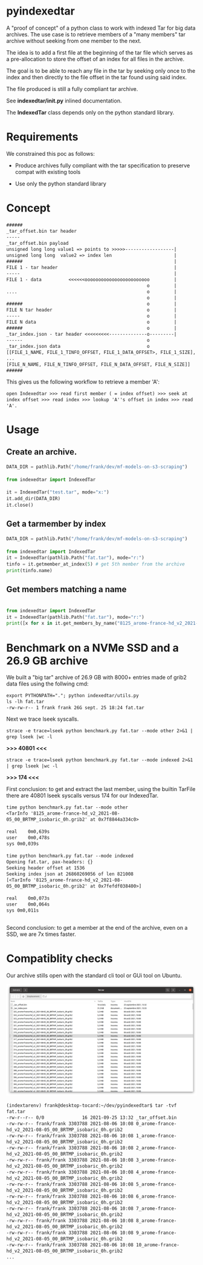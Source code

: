 # pyindexedtar

A "proof of concept" of a python class to work with indexed Tar for big data archives.
The use case is to retrieve members of a "many members" tar archive without seeking
from one member to the next.

The idea is to add a first file at the beginning of the tar file which serves as
a pre-allocation to store the offset of an index for all files in the archive.

The goal is to be able to reach any file in the tar by seeking only once to the index and
then directly to the file offset in the tar found using said index.

The file produced is still a fully compliant tar archive.

See **indexedtar/__init__.py** inlined documentation.

The **IndexedTar** class depends only on the python standard library.

# Requirements

We constrained this poc as follows:

* Produce archives fully compliant with the tar specification to
preserve compat with existing tools

* Use only the python standard library

# Concept

```
######
_tar_offset.bin tar header
-----
_tar_offset.bin payload
unsigned long long value1 => points to >>>>>------------------|
unsigned long long  value2 => index len                       | 
######                                                        |
FILE 1 - tar header                                           |
-----                                                         |
FILE 1 - data          <<<<<<oooooooooooooooooooooooo         |
                                                    o         |
....                                                o         |
                                                    o         |
######                                              o         |
FILE N tar header                                   o         |
-----                                               o         |
FILE N data                                         o         |
######                                              o         |
_tar_index.json - tar header <<<<<<<<<--------------o---------|
------                                              o
_tar_index.json data                                o
[[FILE_1_NAME, FILE_1_TINFO_OFFSET, FILE_1_DATA_OFFSET>, FILE_1_SIZE],
...
[FILE_N_NAME, FILE_N_TINFO_OFFSET, FILE_N_DATA_OFFSET, FILE_N_SIZE]]
######
```

This gives us the following workflow to retrieve a member 'A':
```
open Indexedtar >>> read first member ( = index offset) >>> seek at index offset >>> read index >>> lookup 'A''s offset in index >>> read 'A'.
```

# Usage

## Create an archive.

```python
DATA_DIR = pathlib.Path("/home/frank/dev/mf-models-on-s3-scraping")

from indexedtar import IndexedTar

it = IndexedTar("test.tar", mode="x:")
it.add_dir(DATA_DIR)
it.close()
```
## Get a tarmember by index

```python
DATA_DIR = pathlib.Path("/home/frank/dev/mf-models-on-s3-scraping")

from indexedtar import IndexedTar
it = IndexedTar(pathlib.Path("fat.tar"), mode="r:")
tinfo = it.getmember_at_index(5) # get 5th member from the archive
print(tinfo.name)
```

## Get  members matching a name

```python

from indexedtar import IndexedTar
it = IndexedTar(pathlib.Path("fat.tar"), mode="r:")
print([x for x in it.get_members_by_name("8125_arome-france-hd_v2_2021-08-05_00_BRTMP_isobaric_0h.grib2")])
```

# Benchmark on a NVMe SSD and a 26.9 GB archive


We built a "big tar" archive of 26.9 GB with 8000+ entries made of grib2 data files using the follwing cmd:

```
export PYTHONPATH="."; python indexedtar/utils.py
ls -lh fat.tar
-rw-rw-r-- 1 frank frank 26G sept. 25 18:24 fat.tar
```

Next we trace lseek syscalls.


```
strace -e trace=lseek python benchmark.py fat.tar --mode other 2>&1 | grep lseek |wc -l
```
**>>> 40801 <<<**

```
strace -e trace=lseek python benchmark.py fat.tar --mode indexed 2>&1 | grep lseek |wc -l

```
**>>> 174 <<<**

First conclusion: to get and extract the last member, using the builtin TarFile there are 40801 lseek syscalls versus 174 for our IndexedTar.

```
time python benchmark.py fat.tar --mode other
<TarInfo '8125_arome-france-hd_v2_2021-08-05_00_BRTMP_isobaric_0h.grib2' at 0x7f8844a334c0>

real	0m0,639s
user	0m0,478s
sys	0m0,039s

time python benchmark.py fat.tar --mode indexed
Opening fat.tar, pax-headers: {}
Seeking header offset at 1536
Seeking index json at 26860269056 of len 821008
[<TarInfo '8125_arome-france-hd_v2_2021-08-05_00_BRTMP_isobaric_0h.grib2' at 0x7fefdf038400>]

real	0m0,073s
user	0m0,064s
sys	0m0,011s


```

Second conclusion: to get a member at the end of the archive, even on a SSD, we are 7x times faster.

# Compatiblity checks

Our archive stills open with the standard cli tool or GUi tool on Ubuntu.

![Archive in Ubuntu file explorer](docs/imgs/archive_in_file_explorer.png)

```
(indextarenv) frank@desktop-tocard:~/dev/pyindexedtar$ tar -tvf fat.tar 
-rw-r--r-- 0/0              16 2021-09-25 13:32 _tar_offset.bin
-rw-rw-r-- frank/frank 3303788 2021-08-06 10:08 0_arome-france-hd_v2_2021-08-05_00_BRTMP_isobaric_0h.grib2
-rw-rw-r-- frank/frank 3303788 2021-08-06 10:08 1_arome-france-hd_v2_2021-08-05_00_BRTMP_isobaric_0h.grib2
-rw-rw-r-- frank/frank 3303788 2021-08-06 10:08 2_arome-france-hd_v2_2021-08-05_00_BRTMP_isobaric_0h.grib2
-rw-rw-r-- frank/frank 3303788 2021-08-06 10:08 3_arome-france-hd_v2_2021-08-05_00_BRTMP_isobaric_0h.grib2
-rw-rw-r-- frank/frank 3303788 2021-08-06 10:08 4_arome-france-hd_v2_2021-08-05_00_BRTMP_isobaric_0h.grib2
-rw-rw-r-- frank/frank 3303788 2021-08-06 10:08 5_arome-france-hd_v2_2021-08-05_00_BRTMP_isobaric_0h.grib2
-rw-rw-r-- frank/frank 3303788 2021-08-06 10:08 6_arome-france-hd_v2_2021-08-05_00_BRTMP_isobaric_0h.grib2
-rw-rw-r-- frank/frank 3303788 2021-08-06 10:08 7_arome-france-hd_v2_2021-08-05_00_BRTMP_isobaric_0h.grib2
-rw-rw-r-- frank/frank 3303788 2021-08-06 10:08 8_arome-france-hd_v2_2021-08-05_00_BRTMP_isobaric_0h.grib2
-rw-rw-r-- frank/frank 3303788 2021-08-06 10:08 9_arome-france-hd_v2_2021-08-05_00_BRTMP_isobaric_0h.grib2
-rw-rw-r-- frank/frank 3303788 2021-08-06 10:08 10_arome-france-hd_v2_2021-08-05_00_BRTMP_isobaric_0h.grib2
...
```
